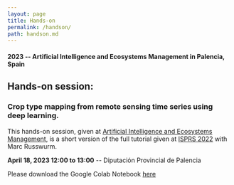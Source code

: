 ```yaml
---
layout: page
title: Hands-on
permalink: /handson/
path: handson.md
---
```


#### 2023 -- Artificial Intelligence and Ecosystems Management in Palencia, Spain

## Hands-on session: 
### Crop type mapping from remote sensing time series using deep learning.

This hands-on session, given at [Artificial Intelligence and Ecosystems Management](https://eventos.uva.es/92504/detail/artificial-intelligence-and-ecosystems-management.html), is a short version of the full tutorial given at [ISPRS 2022](https://dl4sits.github.io/isprs2022/tutorial/) with Marc Russwurm.

**April 18, 2023 12:00 to 13:00** -- Diputación Provincial de Palencia

Please download the Google Colab Notebook [here](https://drive.google.com/file/d/1lcc3iDs9S3tvWBYpoihjnwxasdxQJKJ6/view?usp=sharing)
